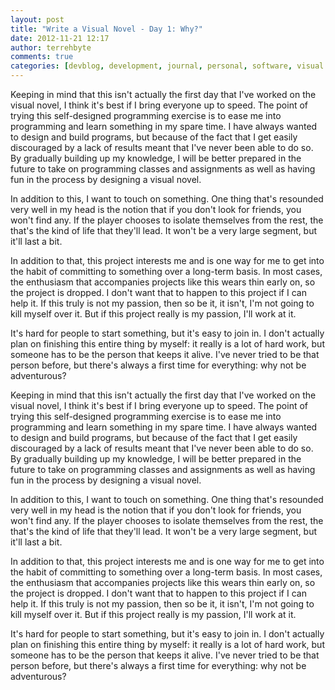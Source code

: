 ```yaml
---
layout: post
title: "Write a Visual Novel - Day 1: Why?"
date: 2012-11-21 12:17
author: terrehbyte
comments: true
categories: [devblog, development, journal, personal, software, visual novel, work, worklog]
---
```

Keeping in mind that this isn't actually the first day that I've worked on the visual novel, I think it's best if I bring everyone up to speed. The point of trying this self-designed programming exercise is to ease me into programming and learn something in my spare time. I have always wanted to design and build programs, but because of the fact that I get easily discouraged by a lack of results meant that I've never been able to do so. By gradually building up my knowledge, I will be better prepared in the future to take on programming classes and assignments as well as having fun in the process by designing a visual novel.  

In addition to this, I want to touch on something. One thing that's resounded very well in my head is the notion that if you don't look for friends, you won't find any. If the player chooses to isolate themselves from the rest, the that's the kind of life that they'll lead. It won't be a very large segment, but it'll last a bit.  

In addition to that, this project interests me and is one way for me to get into the habit of committing to something over a long-term basis. In most cases, the enthusiasm that accompanies projects like this wears thin early on, so the project is dropped. I don't want that to happen to this project if I can help it. If this truly is not my passion, then so be it, it isn't, I'm not going to kill myself over it. But if this project really is my passion, I'll work at it.  

It's hard for people to start something, but it's easy to join in. I don't actually plan on finishing this entire thing by myself: it really is a lot of hard work, but someone has to be the person that keeps it alive. I've never tried to be that person before, but there's always a first time for everything: why not be adventurous?  

Keeping in mind that this isn't actually the first day that I've worked on the visual novel, I think it's best if I bring everyone up to speed. The point of trying this self-designed programming exercise is to ease me into programming and learn something in my spare time. I have always wanted to design and build programs, but because of the fact that I get easily discouraged by a lack of results meant that I've never been able to do so. By gradually building up my knowledge, I will be better prepared in the future to take on programming classes and assignments as well as having fun in the process by designing a visual novel.  

In addition to this, I want to touch on something. One thing that's resounded very well in my head is the notion that if you don't look for friends, you won't find any. If the player chooses to isolate themselves from the rest, the that's the kind of life that they'll lead. It won't be a very large segment, but it'll last a bit.  

In addition to that, this project interests me and is one way for me to get into the habit of committing to something over a long-term basis. In most cases, the enthusiasm that accompanies projects like this wears thin early on, so the project is dropped. I don't want that to happen to this project if I can help it. If this truly is not my passion, then so be it, it isn't, I'm not going to kill myself over it. But if this project really is my passion, I'll work at it.  

It's hard for people to start something, but it's easy to join in. I don't actually plan on finishing this entire thing by myself: it really is a lot of hard work, but someone has to be the person that keeps it alive. I've never tried to be that person before, but there's always a first time for everything: why not be adventurous?  
